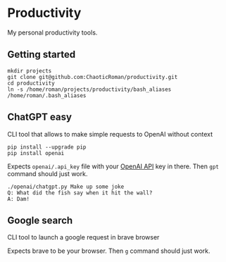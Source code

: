 # Productivity

My personal productivity tools.

## Getting started

```
mkdir projects
git clone git@github.com:ChaoticRoman/productivity.git
cd productivity
ln -s /home/roman/projects/productivity/bash_aliases /home/roman/.bash_aliases
```

## ChatGPT easy

CLI tool that allows to make simple requests to OpenAI without context

```
pip install --upgrade pip
pip install openai
```

Expects `openai/.api_key` file with your [OpenAI API](https://platform.openai.com/account/api-keys) key in there. Then `gpt` command should just work.

```
./openai/chatgpt.py Make up some joke
Q: What did the fish say when it hit the wall?
A: Dam!
```

## Google search

CLI tool to launch a google request in brave browser

Expects brave to be your browser.  Then `g` command should just work.
